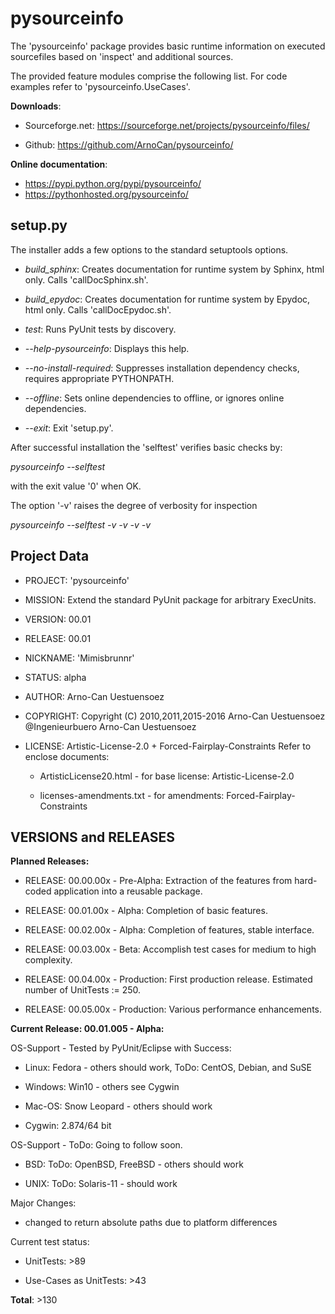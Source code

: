 pysourceinfo
==============

The 'pysourceinfo' package provides basic runtime information on executed 
sourcefiles based on 'inspect' and additional sources.

The provided feature modules comprise the following list.
For code examples refer to 'pysourceinfo.UseCases'.

**Downloads**:

* Sourceforge.net: https://sourceforge.net/projects/pysourceinfo/files/
  
* Github: https://github.com/ArnoCan/pysourceinfo/

**Online documentation**:

* https://pypi.python.org/pypi/pysourceinfo/
* https://pythonhosted.org/pysourceinfo/

setup.py
--------

The installer adds a few options to the standard setuptools options.

* *build_sphinx*: Creates documentation for runtime system by Sphinx, html only. Calls 'callDocSphinx.sh'.

* *build_epydoc*: Creates documentation for runtime system by Epydoc, html only. Calls 'callDocEpydoc.sh'.

* *test*: Runs PyUnit tests by discovery.

* *--help-pysourceinfo*: Displays this help.

* *--no-install-required*: Suppresses installation dependency checks, requires appropriate PYTHONPATH.

* *--offline*: Sets online dependencies to offline, or ignores online dependencies.

* *--exit*: Exit 'setup.py'.

After successful installation the 'selftest' verifies basic checks by:

  *pysourceinfo --selftest*

with the exit value '0' when OK.

The option '-v' raises the degree of verbosity for inspection

  *pysourceinfo --selftest -v -v -v -v*
 

Project Data
------------

* PROJECT: 'pysourceinfo'

* MISSION: Extend the standard PyUnit package for arbitrary ExecUnits.

* VERSION: 00.01

* RELEASE: 00.01

* NICKNAME: 'Mimisbrunnr'

* STATUS: alpha

* AUTHOR: Arno-Can Uestuensoez

* COPYRIGHT: Copyright (C) 2010,2011,2015-2016 Arno-Can Uestuensoez @Ingenieurbuero Arno-Can Uestuensoez

* LICENSE: Artistic-License-2.0 + Forced-Fairplay-Constraints
  Refer to enclose documents:
  
  *  ArtisticLicense20.html - for base license: Artistic-License-2.0 

  *  licenses-amendments.txt - for amendments: Forced-Fairplay-Constraints

VERSIONS and RELEASES
---------------------

**Planned Releases:**

* RELEASE: 00.00.00x - Pre-Alpha: Extraction of the features from hard-coded application into a reusable package.

* RELEASE: 00.01.00x - Alpha: Completion of basic features. 

* RELEASE: 00.02.00x - Alpha: Completion of features, stable interface. 

* RELEASE: 00.03.00x - Beta: Accomplish test cases for medium to high complexity.

* RELEASE: 00.04.00x - Production: First production release. Estimated number of UnitTests := 250.

* RELEASE: 00.05.00x - Production: Various performance enhancements.


**Current Release: 00.01.005 - Alpha:**

OS-Support - Tested by PyUnit/Eclipse with Success:

* Linux: Fedora - others should work, ToDo: CentOS, Debian, and SuSE 

* Windows: Win10 - others see Cygwin

* Mac-OS: Snow Leopard - others should work

* Cygwin: 2.874/64 bit


OS-Support - ToDo: Going to follow soon.

* BSD: ToDo: OpenBSD, FreeBSD - others should work

* UNIX: ToDo: Solaris-11 - should work



Major Changes:

* changed to return absolute paths due to platform differences

Current test status:

* UnitTests: >89

* Use-Cases as UnitTests: >43

**Total**: >130

